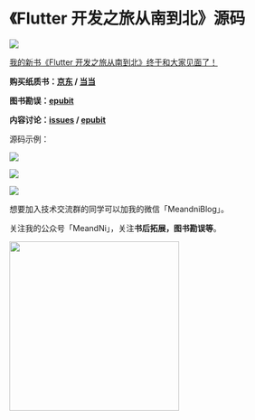 # 《Flutter 开发之旅从南到北》源码

![](https://cdn.jsdelivr.net/gh/meandni/blogimg@main/img/2020-12-11-Flutter%20%E5%BC%80%E5%8F%91%E4%B9%8B%E6%97%85%E4%BB%8E%E5%8D%97%E5%88%B0%E5%8C%971022-1.jpg)

[我的新书《Flutter 开发之旅从南到北》终于和大家见面了！](https://mp.weixin.qq.com/s/vO8UowK7A99J9aGb2se8cQ)

**购买纸质书：[京东](https://item.jd.com/12757223.html) / [当当](http://product.dangdang.com/29153233.html)**

**图书勘误：[epubit](https://www.epubit.com/bookDetails?id=UB7254663955be1)**

**内容讨论：[issues](https://github.com/MeandNi/flutter_source_code/issues) / [epubit](https://www.epubit.com/bookDetails?id=UB7254663955be1)**

源码示例：

![](https://cdn.jsdelivr.net/gh/meandni/blogimg@main/img/2020-12-11-bb53feaeb9da0cfe239fb213a066ed8e.png)

![](https://cdn.jsdelivr.net/gh/meandni/blogimg@main/img/2020-12-11-fba94b9b4aa667bdc8918a1515123d35.png)

![](https://cdn.jsdelivr.net/gh/meandni/blogimg@main/img/2020-12-11-bc57d006fc47352982891982afe952ea.png)

想要加入技术交流群的同学可以加我的微信「MeandniBlog」。

关注我的公众号「MeandNi」，关注**书后拓展，图书勘误等**。

<img src="https://cdn.jsdelivr.net/gh/meandni/blogimg@main/img/2020-12-11-wxpublic.png" width="300"/>